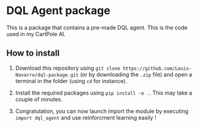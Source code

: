 DQL Agent package
=================

This is a package that contains a pre-made DQL agent. This is the code used in my CartPole AI.

## How to install

1. Download this repository using `git clone https://github.com/Louis-Navarro/dql-package.git` (or by downloading the `.zip` file) and open a terminal in the folder (using `cd` for instance).

2. Install the required packages using `pip install -e .`. This may take a couple of minutes.

3. Congratulation, you can now launch import the module by executing `import dql_agent` and use reinforcment learning easily !